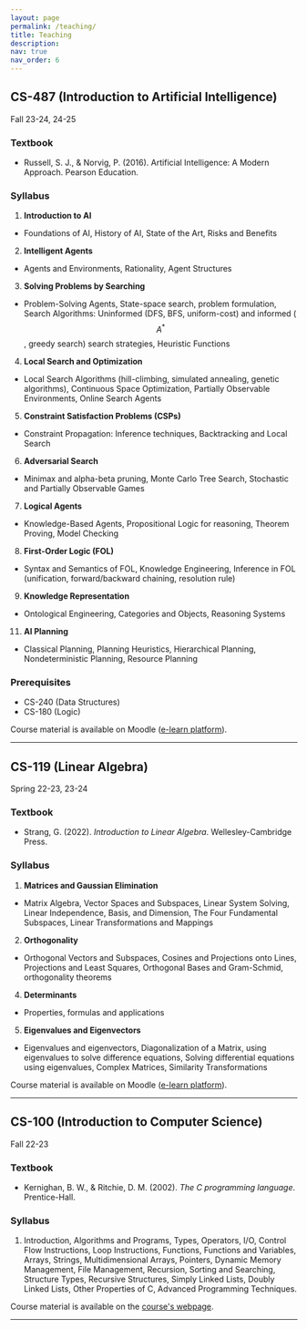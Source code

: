 ```yaml
---
layout: page
permalink: /teaching/
title: Teaching
description: 
nav: true
nav_order: 6
---
```


## **CS-487** (Introduction to Artificial Intelligence)

Fall 23-24, 24-25

### Textbook

- Russell, S. J., & Norvig, P. (2016). Artificial Intelligence: A Modern Approach. Pearson Education.

### Syllabus

1. **Introduction to AI**
  - Foundations of AI, History of AI, State of the Art, Risks and Benefits

2. **Intelligent Agents**
  - Agents and Environments, Rationality, Agent Structures

3. **Solving Problems by Searching**
  - Problem-Solving Agents, State-space search, problem formulation, Search Algorithms: Uninformed (DFS, BFS, uniform-cost) and informed ($$A^*$$, greedy search) search strategies, Heuristic Functions

4. **Local Search and Optimization**
  - Local Search Algorithms (hill-climbing, simulated annealing, genetic algorithms), Continuous Space Optimization, Partially Observable Environments, Online Search Agents

5. **Constraint Satisfaction Problems (CSPs)**
  - Constraint Propagation: Inference techniques, Backtracking and Local Search

6. **Adversarial Search**
  - Minimax and alpha-beta pruning, Monte Carlo Tree Search, Stochastic and Partially Observable Games
  
7. **Logical Agents**
  - Knowledge-Based Agents, Propositional Logic for reasoning, Theorem Proving, Model Checking

8. **First-Order Logic (FOL)**
  - Syntax and Semantics of FOL, Knowledge Engineering, Inference in FOL (unification, forward/backward chaining, resolution rule)

9. **Knowledge Representation**
  - Ontological Engineering, Categories and Objects, Reasoning Systems

11. **AI Planning**
  - Classical Planning, Planning Heuristics, Hierarchical Planning, Nondeterministic Planning, Resource Planning


### Prerequisites

- CS-240 (Data Structures)
- CS-180 (Logic)

Course material is available on Moodle (<a href='https://elearn.uoc.gr/course/view.php?id=5464'>e-learn platform</a>).

---


## **CS-119** (Linear Algebra) 

Spring 22-23, 23-24

### Textbook 

- Strang, G. (2022). *Introduction to Linear Algebra*. Wellesley-Cambridge Press.

### Syllabus

1. **Matrices and Gaussian Elimination**
- Matrix Algebra, Vector Spaces and Subspaces, Linear System Solving, Linear Independence, Basis, and Dimension, The Four Fundamental Subspaces, Linear Transformations and Mappings

2. **Orthogonality**
- Orthogonal Vectors and Subspaces, Cosines and Projections onto Lines, Projections and Least Squares, Orthogonal Bases and Gram-Schmid, orthogonality theorems

4. **Determinants**
- Properties, formulas and applications

5. **Eigenvalues and Eigenvectors**
- Eigenvalues and eigenvectors, Diagonalization of a Matrix, using eigenvalues to solve difference equations, Solving differential equations using eigenvalues, Complex Matrices, Similarity Transformations


Course material is available on Moodle (<a href='https://elearn.uoc.gr/course/view.php?id=4936'>e-learn platform</a>).

---


## **CS-100** (Introduction to Computer Science)

Fall 22-23

### Textbook 

- Kernighan, B. W., & Ritchie, D. M. (2002). *The C programming language*. Prentice-Hall.

### Syllabus

1. Introduction, Algorithms and Programs, Types, Operators, I/O, Control Flow Instructions, Loop Instructions, Functions, Functions and Variables, Arrays, Strings, Multidimensional Arrays, Pointers, Dynamic Memory Management, File Management, Recursion, Sorting and Searching, Structure Types, Recursive Structures, Simply Linked Lists, Doubly Linked Lists, Other Properties of C, Advanced Programming Techniques.
   

Course material is available on the <a href='https://www.csd.uoc.gr/~hy100/' target='_blank'>course's webpage</a>.

---

